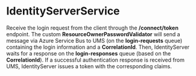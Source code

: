 # IdentityServerService
Receive the login request from the client through the **/connect/token** endpoint. 
The custom **ResourceOwnerPasswordValidator** will send a message via Azure Service Bus to UMS (on the **login-requests** queue) containing the login information and a **CorrelationId**. 
Then, IdentityServer waits for a response on the **login-responses** queue (based on the **CorrelationId**). 
If a successful authentication response is received from UMS, IdentityServer issues a token with the corresponding claims.
